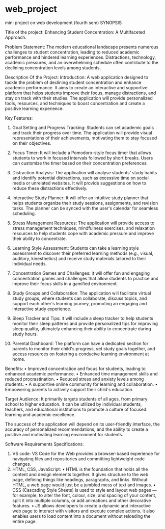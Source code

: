 # web_project
mini project on web development (fourth sem)
SYNOPSIS

Title of the project:
Enhancing Student Concentration: A Multifaceted Approach.

Problem Statement:
The modern educational landscape presents numerous challenges to student concentration, leading to reduced academic performance and hindered learning experiences. Distractions, technology, academic pressures, and an overwhelming schedule often contribute to the declining concentration levels among students.

Description Of the Project:
Introduction:
A web application designed to tackle the problem of declining student concentration and enhance academic performance. It aims to create an interactive and supportive platform that helps students improve their focus, manage distractions, and stay on track with their studies. The application will provide personalized tools, resources, and techniques to boost concentration and create a positive learning experience.

Key Features:
1. Goal Setting and Progress Tracking: Students can set academic goals and track their progress over time. The application will provide visual representations of their achievements, motivating them to stay focused on their objectives.

2. Focus Timer: It will include a Pomodoro-style focus timer that allows students to work in focused intervals followed by short breaks. Users can customize the timer based on their concentration preferences.

3. Distraction Analysis: The application will analyse students' study habits and identify potential distractions, such as excessive time on social media or unrelated websites. It will provide suggestions on how to reduce these distractions effectively.

4. Interactive Study Planner: It will offer an intuitive study planner that helps students organize their study sessions, assignments, and revision tasks. The planner can be synced with the user's calendar for seamless scheduling.

5. Stress Management Resources: The application will provide access to stress management techniques, mindfulness exercises, and relaxation resources to help students cope with academic pressure and improve their ability to concentrate.

6. Learning Style Assessment: Students can take a learning style assessment to discover their preferred learning methods (e.g., visual, auditory, kinesthetics) and receive study materials tailored to their individual needs.

7. Concentration Games and Challenges: It will offer fun and engaging concentration games and challenges that allow students to practice and improve their focus skills in a gamified environment.

8. Study Groups and Collaboration: The application will facilitate virtual study groups, where students can collaborate, discuss topics, and support each other's learning journey, promoting an engaging and interactive study experience.

9. Sleep Tracker and Tips: It will include a sleep tracker to help students monitor their sleep patterns and provide personalized tips for improving sleep quality, ultimately enhancing their ability to concentrate during study hours.

10. Parental Dashboard: The platform can have a dedicated section for parents to monitor their child's progress, set study goals together, and access resources on fostering a conducive learning environment at home.

Benefits:
•	Improved concentration and focus for students, leading to enhanced academic performance.
•	Enhanced time management skills and reduced procrastination.
•	Reduced stress and anxiety levels among students.
•	A supportive online community for learning and collaboration.
•	Empowering parents to actively support their child's education.




Target Audience: 
It primarily targets students of all ages, from primary school to higher education. It can be utilized by individual students, teachers, and educational institutions to promote a culture of focused learning and academic excellence.

The success of the application will depend on its user-friendly interface, the accuracy of personalized recommendations, and the ability to create a positive and motivating learning environment for students.

Software Requirements Specifications:
1.	VS code: VS Code for the Web provides a browser-based experience for navigating files and repositories and committing lightweight code changes.
2.	HTML, CSS, JavaScript:
•	HTML is the foundation that holds all the content and design elements together. It gives structure to the web page, defining things like headings, paragraphs, and links. Without HTML, a web page would just be a jumbled mess of text and images.
•	CSS (Cascading Style Sheets) is used to style and layout web pages — for example, to alter the font, colour, size, and spacing of your content, split it into multiple columns, or add animations and other decorative features.
•	JS allows developers to create a dynamic and interactive web page to interact with visitors and execute complex actions. It also enables users to load content into a document without reloading the entire page.





